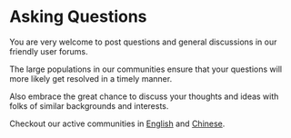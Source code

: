 # Asking Questions

You are very welcome to post questions and general discussions in our friendly user forums.

The large populations in our communities ensure that your questions will more likely get resolved in a timely manner.

Also embrace the great chance to discuss your thoughts and ideas with folks of similar backgrounds and interests.


Checkout our active communities in [English](https://discuss.mxnet.io) and [Chinese](https://discuss.gluon.ai).
